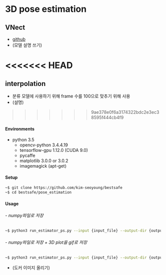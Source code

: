 # 3D pose estimation
## VNect
* [github](https://github.com/XinArkh/VNect)
* (모델 설명 쓰기)

<<<<<<< HEAD
=======
## interpolation
* 분류 모델에 사용하기 위해 frame 수를 100으로 맞추기 위해 사용
* (설명)

>>>>>>> 9ae378e0f6a3174322bdc2e3ec38595f444cb4f9
#### Environments
- python 3.5
  - opencv-python 3.4.4.19
  - tensorflow-gpu 1.12.0 (CUDA 9.0)
  - pycaffe
  - matplotlib 3.0.0 or 3.0.2
  - imagemagick (apt-get)
 
#### Setup
```bash
~$ git clone https://github.com/kim-seoyoung/bestsafe
~$ cd bestsafe/pose_estimation
```

#### Usage
###### - numpy파일로 저장
```bash
~$ python3 run_estimator_ps.py --input {input_file} --output-dir {output_directory}
```
###### - numpy파일로 저장 + 3D plot을 gif로 저장
```bash
~$ python3 run_estimator_ps.py --input {input_file} --output-dir {output_directory} --savegif True
```


- (도커 이미지 올리기)
